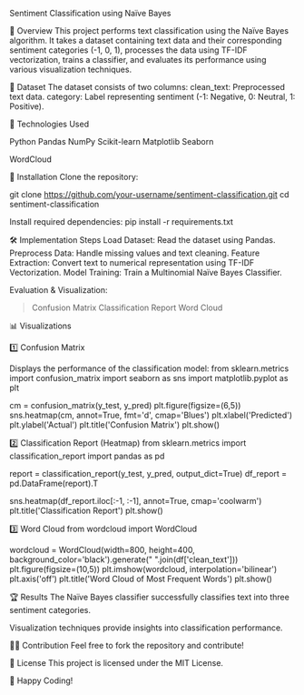 Sentiment Classification using Naïve Bayes

📌 Overview
This project performs text classification using the Naïve Bayes algorithm. It takes a dataset containing text data and their corresponding sentiment categories (-1, 0, 1), processes the data using TF-IDF vectorization, trains a classifier, and evaluates its performance using various visualization techniques.

📂 Dataset
The dataset consists of two columns:
clean_text: Preprocessed text data.
category: Label representing sentiment (-1: Negative, 0: Neutral, 1: Positive).

🔧 Technologies Used

Python
Pandas
NumPy
Scikit-learn
Matplotlib 
Seaborn

WordCloud

🚀 Installation
Clone the repository:

git clone https://github.com/your-username/sentiment-classification.git
cd sentiment-classification

Install required dependencies:
pip install -r requirements.txt

🛠️ Implementation Steps
Load Dataset: Read the dataset using Pandas.
Preprocess Data: Handle missing values and text cleaning.
Feature Extraction: Convert text to numerical representation using TF-IDF Vectorization.
Model Training: Train a Multinomial Naïve Bayes Classifier.

Evaluation & Visualization:

> Confusion Matrix
> Classification Report
> Word Cloud

📊 Visualizations

1️⃣ Confusion Matrix

Displays the performance of the classification model:
from sklearn.metrics import confusion_matrix
import seaborn as sns
import matplotlib.pyplot as plt

cm = confusion_matrix(y_test, y_pred)
plt.figure(figsize=(6,5))
sns.heatmap(cm, annot=True, fmt='d', cmap='Blues')
plt.xlabel('Predicted')
plt.ylabel('Actual')
plt.title('Confusion Matrix')
plt.show()

2️⃣ Classification Report (Heatmap)
from sklearn.metrics import classification_report
import pandas as pd

report = classification_report(y_test, y_pred, output_dict=True)
df_report = pd.DataFrame(report).T

sns.heatmap(df_report.iloc[:-1, :-1], annot=True, cmap='coolwarm')
plt.title('Classification Report')
plt.show()

3️⃣ Word Cloud
from wordcloud import WordCloud

wordcloud = WordCloud(width=800, height=400, background_color='black').generate(" ".join(df['clean_text']))
plt.figure(figsize=(10,5))
plt.imshow(wordcloud, interpolation='bilinear')
plt.axis('off')
plt.title('Word Cloud of Most Frequent Words')
plt.show()

🏆 Results
The Naïve Bayes classifier successfully classifies text into three sentiment categories.

Visualization techniques provide insights into classification performance.

👨‍💻 Contribution
Feel free to fork the repository and contribute!

📜 License
This project is licensed under the MIT License.

🚀 Happy Coding!

